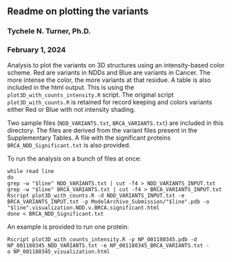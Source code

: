 ## Readme on plotting the variants
### Tychele N. Turner, Ph.D.
### February 1, 2024

Analysis to plot the variants on 3D structures using an intensity-based color scheme. Red are variants in NDDs and Blue are variants in Cancer. The more intense the color, the more variants at that residue. A table is also included in the html output. This is using the `plot3D_with_counts_intensity.R` script. The original script `plot3D_with_counts.R` is retained for record keeping and colors variants either Red or Blue with not intensity shading.

Two sample files (`NDD_VARIANTS.txt`, `BRCA_VARIANTS.txt`) are included in this directory. The files are derived from the variant files present in the Supplementary Tables. A file with the significant proteins `BRCA_NDD_Significant.txt` is also provided. 

To run the analysis on a bunch of files at once:

```
while read line
do
grep -w "$line" NDD_VARIANTS.txt | cut -f4 > NDD_VARIANTS_INPUT.txt
grep -w "$line" BRCA_VARIANTS.txt | cut -f4 > BRCA_VARIANTS_INPUT.txt
Rscript plot3D_with_counts.R -d NDD_VARIANTS_INPUT.txt -e BRCA_VARIANTS_INPUT.txt -p ModelArchive_Submission/"$line".pdb -o "$line".visualization.NDD.v.BRCA.significant.html
done < BRCA_NDD_Significant.txt
```

An example is provided to run one protein:

```
Rscript plot3D_with_counts_intensity.R -p NP_001180345.pdb -d NP_001180345_NDD_VARIANTS.txt -e NP_001180345_BRCA_VARIANTS.txt -
o NP_001180345_visualization.html
```

